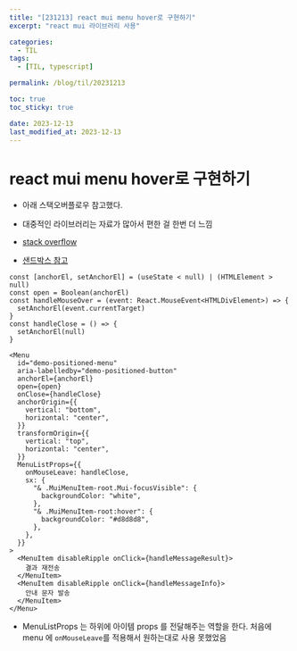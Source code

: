 ```yaml
---
title: "[231213] react mui menu hover로 구현하기"
excerpt: "react mui 라이브러리 사용"

categories:
  - TIL
tags:
  - [TIL, typescript]

permalink: /blog/til/20231213

toc: true
toc_sticky: true

date: 2023-12-13
last_modified_at: 2023-12-13
---
```


# react mui menu hover로 구현하기

- 아래 스택오버플로우 참고했다.
- 대중적인 라이브러리는 자료가 많아서 편한 걸 한번 더 느낌

- [stack overflow](https://stackoverflow.com/questions/55318477/how-to-make-material-ui-menu-based-on-hover-not-click)

- [샌드박스 참고](https://codesandbox.io/p/sandbox/wm2xyy4kk)

```
const [anchorEl, setAnchorEl] = (useState < null) | (HTMLElement > null)
const open = Boolean(anchorEl)
const handleMouseOver = (event: React.MouseEvent<HTMLDivElement>) => {
  setAnchorEl(event.currentTarget)
}
const handleClose = () => {
  setAnchorEl(null)
}
```

```
<Menu
  id="demo-positioned-menu"
  aria-labelledby="demo-positioned-button"
  anchorEl={anchorEl}
  open={open}
  onClose={handleClose}
  anchorOrigin={{
    vertical: "bottom",
    horizontal: "center",
  }}
  transformOrigin={{
    vertical: "top",
    horizontal: "center",
  }}
  MenuListProps={{
    onMouseLeave: handleClose,
    sx: {
      "& .MuiMenuItem-root.Mui-focusVisible": {
        backgroundColor: "white",
      },
      "& .MuiMenuItem-root:hover": {
        backgroundColor: "#d8d8d8",
      },
    },
  }}
>
  <MenuItem disableRipple onClick={handleMessageResult}>
    결과 재전송
  </MenuItem>
  <MenuItem disableRipple onClick={handleMessageInfo}>
    안내 문자 발송
  </MenuItem>
</Menu>
```

- MenuListProps 는 하위에 아이템 props 를 전달해주는 역할을 한다. 처음에 menu 에 `onMouseLeave`를 적용해서 원하는대로 사용 못했었음
